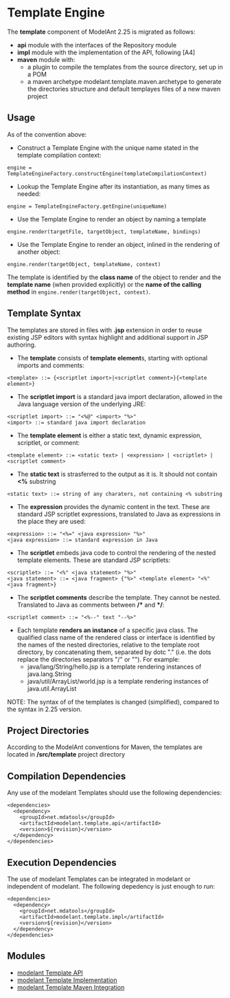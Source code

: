 Template Engine
===============

<!-- MACRO{toc} -->


The **template** component of ModelAnt 2.25 is migrated as follows:

  * **api** module with the interfaces of the Repository module
  * **impl** module with the implementation of the API, following [A4]
  * **maven** module with:
    * a plugin to compile the templates from the source directory, set up in a POM
    * a maven archetype modelant.template.maven.archetype to generate the directories structure and default templayes files of a new  maven project

Usage
-----

As of the convention above:

  * Construct a Template Engine with the unique name stated in the template compilation context:
```
engine = TemplateEngineFactory.constructEngine(templateCompilationContext)
```
  * Lookup the Template Engine after its instantiation, as many times as needed:
```
engine = TemplateEngineFactory.getEngine(uniqueName)
```
  * Use the Template Engine to render an object by naming a template
```
engine.render(targetFile, targetObject, templateName, bindings)
```
  * Use the Template Engine to render an object, inlined in the rendering of another object:
```
engine.render(targetObject, templateName, context)
```

The template is identified by the **class name** of the object to render and the **template name** (when provided explicitly) or the **name of the calling method** in ```engine.render(targetObject, context)```.

Template Syntax
---------------

The templates are stored in files with **.jsp** extension in order to reuse existing JSP editors with syntax highlight and additional support in JSP authoring.

  * The **template** consists of **template element**s, starting with optional imports and comments:
```
<template> ::= {<scriptlet import>|<scriptlet comment>}{<template element>}
```
  * The **scriptlet import** is a standard java import declaration, allowed in the Java language version of the underlying JRE:
```
<scriptlet import> ::= "<%@" <import> "%>"
<import> ::= standard java import declaration
```
  * The **template element** is either a static text, dynamic expression, scriptlet, or comment:
```
<template element> ::= <static text> | <expression> | <scriptlet> | <scriptlet comment>
```
  * The **static text** is strasferred to the output as it is. It should not contain **&lt;%** substring
```
<static text> ::= string of any charaters, not containing <% substring
```
  * The **expression** provides the dynamic content in the text. These are standard JSP scriptlet expressions, translated to Java as expressions in the place they are used:
```
<expression> ::= "<%=" <java expression> "%>"
<java expression> ::= standard expression in Java
```
  * The **scriptlet** embeds java code to control the rendering of the nested template elements. These are standard JSP scriptlets:
```
<scriptlet> ::= "<%" <java statement> "%>"
<java statement> ::= <java fragment> {"%>" <template element> "<%" <java fragment>}
```
  * The **scriptlet comments** describe the template. They cannot be nested. Translated to Java as comments between **/\*** and **\*/**:
```
<scriptlet comment> ::= "<%--" text "--%>"
```
  * Each template **renders an instance** of a specific java class. The qualified class name of the rendered class or interface is identified by the names of the nested directories, relative to the template root directory, by concatenating them, separated by dotc "." (i.e. the dots replace the directories separators "/" or "\").
  For example:
    * java/lang/String/hello.jsp is a template rendering instances of java.lang.String
    * java/util/ArrayList/world.jsp is a template rendering instances of java.util.ArrayList
    
NOTE: The syntax of of the templates is changed (simplified), compared to the syntax in 2.25 version.     

Project Directories
-------------------

According to the ModelAnt conventions for Maven, the templates are located in **/src/template** project directory

Compilation Dependencies
------------------------
Any use of the modelant Templates should use the following dependencies:
```
<dependencies>
  <dependency>
    <groupId>net.mdatools</groupId>
    <artifactId>modelant.template.api</artifactId>
    <version>${revision}</version>
  </dependency>
</dependencies>
```

Execution Dependencies
----------------------
The use of modelant Templates can be integrated in modelant or independent of modelant. The following depedency is just enough to run:

```
<dependencies>
  <dependency>
    <groupId>net.mdatools</groupId>
    <artifactId>modelant.template.impl</artifactId>
    <version>${revision}</version>
  </dependency>
</dependencies>
```

Modules
-------

* [modelant Template API](modelant.template.api/index.html)
* [modelant Template Implementation](modelant.template.impl/index.html)
* [modelant Template Maven Integration](modelant.template.maven/index.html)
